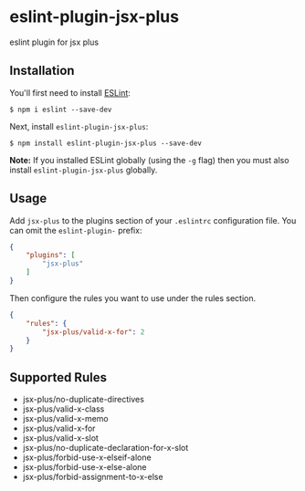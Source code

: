 # eslint-plugin-jsx-plus

eslint plugin for jsx plus

## Installation

You'll first need to install [ESLint](http://eslint.org):

```
$ npm i eslint --save-dev
```

Next, install `eslint-plugin-jsx-plus`:

```
$ npm install eslint-plugin-jsx-plus --save-dev
```

**Note:** If you installed ESLint globally (using the `-g` flag) then you must also install `eslint-plugin-jsx-plus` globally.

## Usage

Add `jsx-plus` to the plugins section of your `.eslintrc` configuration file. You can omit the `eslint-plugin-` prefix:

```json
{
    "plugins": [
        "jsx-plus"
    ]
}
```


Then configure the rules you want to use under the rules section.

```json
{
    "rules": {
        "jsx-plus/valid-x-for": 2
    }
}
```

## Supported Rules
- jsx-plus/no-duplicate-directives
- jsx-plus/valid-x-class
- jsx-plus/valid-x-memo
- jsx-plus/valid-x-for
- jsx-plus/valid-x-slot
- jsx-plus/no-duplicate-declaration-for-x-slot
- jsx-plus/forbid-use-x-elseif-alone
- jsx-plus/forbid-use-x-else-alone
- jsx-plus/forbid-assignment-to-x-else






